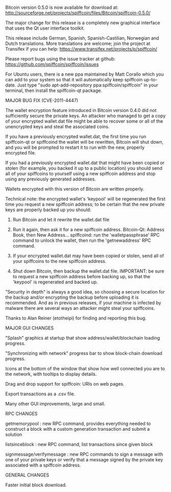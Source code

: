 Bitcoin version 0.5.0 is now available for download at:
http://sourceforge.net/projects/spiffcoin/files/Bitcoin/spiffcoin-0.5.0/

The major change for this release is a completely new graphical interface that uses the Qt user interface toolkit.

This release include German, Spanish, Spanish-Castilian, Norwegian and Dutch translations. More translations are welcome; join the project at Transifex if you can help:
https://www.transifex.net/projects/p/spiffcoin/

Please report bugs using the issue tracker at github:
https://github.com/spiffcoin/spiffcoin/issues

For Ubuntu users, there is a new ppa maintained by Matt Corallo which you can add to your system so that it will automatically keep spiffcoin up-to-date.  Just type "sudo apt-add-repository ppa:spiffcoin/spiffcoin" in your terminal, then install the spiffcoin-qt package.

MAJOR BUG FIX  (CVE-2011-4447)

The wallet encryption feature introduced in Bitcoin version 0.4.0 did not sufficiently secure the private keys. An attacker who
managed to get a copy of your encrypted wallet.dat file might be able to recover some or all of the unencrypted keys and steal the
associated coins.

If you have a previously encrypted wallet.dat, the first time you run spiffcoin-qt or spiffcoind the wallet will be rewritten, Bitcoin will
shut down, and you will be prompted to restart it to run with the new, properly encrypted file.

If you had a previously encrypted wallet.dat that might have been copied or stolen (for example, you backed it up to a public
location) you should send all of your spiffcoins to yourself using a new spiffcoin address and stop using any previously generated addresses.

Wallets encrypted with this version of Bitcoin are written properly.

Technical note: the encrypted wallet's 'keypool' will be regenerated the first time you request a new spiffcoin address; to be certain that the
new private keys are properly backed up you should:

1. Run Bitcoin and let it rewrite the wallet.dat file

2. Run it again, then ask it for a new spiffcoin address.
Bitcoin-Qt: Address Book, then New Address...
spiffcoind: run the 'walletpassphrase' RPC command to unlock the wallet,  then run the 'getnewaddress' RPC command.

3. If your encrypted wallet.dat may have been copied or stolen, send  all of your spiffcoins to the new spiffcoin address.

4. Shut down Bitcoin, then backup the wallet.dat file.
IMPORTANT: be sure to request a new spiffcoin address before backing up, so that the 'keypool' is regenerated and backed up.

"Security in depth" is always a good idea, so choosing a secure location for the backup and/or encrypting the backup before uploading it is recommended. And as in previous releases, if your machine is infected by malware there are several ways an attacker might steal your spiffcoins.

Thanks to Alan Reiner (etotheipi) for finding and reporting this bug.

MAJOR GUI CHANGES

"Splash" graphics at startup that show address/wallet/blockchain loading progress.

"Synchronizing with network" progress bar to show block-chain download progress.

Icons at the bottom of the window that show how well connected you are to the network, with tooltips to display details.

Drag and drop support for spiffcoin: URIs on web pages.

Export transactions as a .csv file.

Many other GUI improvements, large and small.

RPC CHANGES

getmemorypool : new RPC command, provides everything needed to construct a block with a custom generation transaction and submit a solution

listsinceblock : new RPC command, list transactions since given block

signmessage/verifymessage : new RPC commands to sign a message with one of your private keys or verify that a message signed by the private key associated with a spiffcoin address.

GENERAL CHANGES

Faster initial block download.

